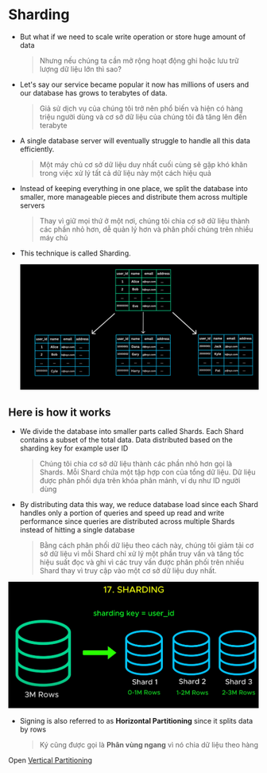 # Sharding

- But what if we need to scale write operation or store huge amount of data

  > Nhưng nếu chúng ta cần mở rộng hoạt động ghi hoặc lưu trữ lượng dữ liệu lớn thì sao?

- Let's say our service became popular it now has millions of users and our database has grows to terabytes of data.

  > Giả sử dịch vụ của chúng tôi trở nên phổ biến và hiện có hàng triệu người dùng và cơ sở dữ liệu của chúng tôi đã tăng lên đến terabyte

- A single database server will eventually struggle to handle all this data efficiently.

  > Một máy chủ cơ sở dữ liệu duy nhất cuối cùng sẽ gặp khó khăn trong việc xử lý tất cả dữ liệu này một cách hiệu quả

- Instead of keeping everything in one place, we split the database into smaller, more manageable pieces and distribute them across multiple servers

  > Thay vì giữ mọi thứ ở một nơi, chúng tôi chia cơ sở dữ liệu thành các phần nhỏ hơn, dễ quản lý hơn và phân phối chúng trên nhiều máy chủ

- This technique is called Sharding.

  ![Images Demo](./images/sharding/1.webp)

## Here is how it works

- We divide the database into smaller parts called Shards. Each Shard contains a subset of the total data. Data distributed based on the sharding key for example user ID

  > Chúng tôi chia cơ sở dữ liệu thành các phần nhỏ hơn gọi là Shards. Mỗi Shard chứa một tập hợp con của tổng dữ liệu. Dữ liệu được phân phối dựa trên khóa phân mảnh, ví dụ như ID người dùng

- By distributing data this way, we reduce database load since each Shard handles only a portion of queries and speed up read and write performance since queries are distributed across multiple Shards instead of hitting a single database

  > Bằng cách phân phối dữ liệu theo cách này, chúng tôi giảm tải cơ sở dữ liệu vì mỗi Shard chỉ xử lý một phần truy vấn và tăng tốc hiệu suất đọc và ghi vì các truy vấn được phân phối trên nhiều Shard thay vì truy cập vào một cơ sở dữ liệu duy nhất.

![Images Demo](./images/sharding/2.webp)

- Signing is also referred to as **Horizontal Partitioning** since it splits data by rows
  > Ký cũng được gọi là **Phân vùng ngang** vì nó chia dữ liệu theo hàng

Open [Vertical Partitioning](./18_vertical_partitioning.md)

